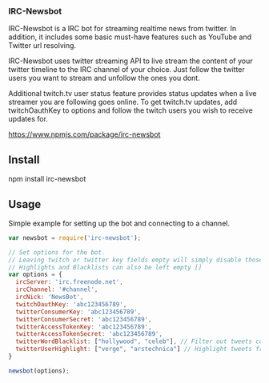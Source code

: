 ### IRC-Newsbot

IRC-Newsbot is a IRC bot for streaming realtime news from twitter.
In addition, it includes some basic must-have features such as YouTube and Twitter url resolving.

IRC-Newsbot uses twitter streaming API to live stream the content of your twitter timeline to the IRC channel of 
your choice. Just follow the twitter users you want to stream and unfollow the ones you dont.

Additional twitch.tv user status feature provides status updates when a live streamer you are following goes online.
To get twitch.tv updates, add twitchOauthKey to options and follow the twitch users you wish to receive updates for.

https://www.npmjs.com/package/irc-newsbot


## Install
npm install irc-newsbot


## Usage

Simple example for setting up the bot and connecting to a channel.

```js
var newsbot = require('irc-newsbot');

// Set options for the bot.
// Leaving twitch or twitter key fields empty will simply disable those features of the bot.
// Highlights and Blacklists can also be left empty []
var options = {
  ircServer: 'irc.freenode.net',
  ircChannel: '#channel',
  ircNick: 'NewsBot',
  twitchOauthKey: 'abc123456789',
  twitterConsumerKey: 'abc123456789',
  twitterConsumerSecret: 'abc123456789',
  twitterAccessTokenKey: 'abc123456789',
  twitterAccessTokenSecret: 'abc123456789',
  twitterWordBlacklist: ["hollywood", "celeb"], // Filter out tweets containing blacklisted words
  twitterUserHighlight: ["verge", "arstechnica"] // Highlight tweets from these users
}

newsbot(options);
```


